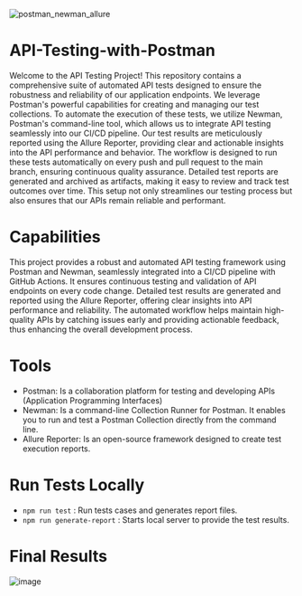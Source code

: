 ![postman_newman_allure](https://github.com/user-attachments/assets/7c4b1026-66e1-40a4-be20-49c9afcf0692)

# API-Testing-with-Postman

Welcome to the API Testing Project! This repository contains a comprehensive suite of automated API tests designed to ensure the robustness and reliability of our application endpoints. We leverage Postman's powerful capabilities for creating and managing our test collections. To automate the execution of these tests, we utilize Newman, Postman's command-line tool, which allows us to integrate API testing seamlessly into our CI/CD pipeline. Our test results are meticulously reported using the Allure Reporter, providing clear and actionable insights into the API performance and behavior. The workflow is designed to run these tests automatically on every push and pull request to the main branch, ensuring continuous quality assurance. Detailed test reports are generated and archived as artifacts, making it easy to review and track test outcomes over time. This setup not only streamlines our testing process but also ensures that our APIs remain reliable and performant.

# Capabilities

This project provides a robust and automated API testing framework using Postman and Newman, seamlessly integrated into a CI/CD pipeline with GitHub Actions. It ensures continuous testing and validation of API endpoints on every code change. Detailed test results are generated and reported using the Allure Reporter, offering clear insights into API performance and reliability. The automated workflow helps maintain high-quality APIs by catching issues early and providing actionable feedback, thus enhancing the overall development process.

# Tools

- Postman: Is a collaboration platform for testing and developing APIs (Application Programming Interfaces)
- Newman: Is a command-line Collection Runner for Postman. It enables you to run and test a Postman Collection directly from the command line.
- Allure Reporter: Is an open-source framework designed to create test execution reports.

# Run Tests Locally

- `npm run test` : Run tests cases and generates report files.
- `npm run generate-report` : Starts local server to provide the test results.

# Final Results

![image](https://github.com/user-attachments/assets/dbe6e7ed-9586-4cf2-8ae0-ed91c530df0e)
